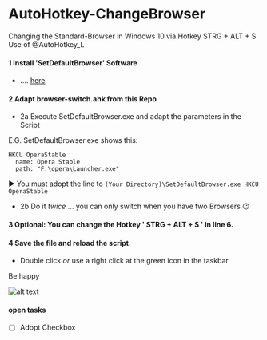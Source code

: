 # AutoHotkey-ChangeBrowser
Changing the Standard-Browser in Windows 10 via Hotkey STRG + ALT + S
Use of @AutoHotkey_L

#### 1 Install 'SetDefaultBrowser' Software

- .... [here](https://https://kolbi.cz/blog/2017/11/10/setdefaultbrowser-set-the-default-browser-per-user-on-windows-10-and-server-2016-build-1607)

#### 2 Adapt browser-switch.ahk from this Repo

- 2a Execute SetDefaultBrowser.exe and adapt the parameters in the Script

E.G. SetDefaultBrowser.exe shows this:
```
HKCU OperaStable
  name: Opera Stable
  path: "F:\opera\Launcher.exe"
```  
▶ You must adopt the line to  `(Your Directory)\SetDefaultBrowser.exe HKCU OperaStable`

- 2b Do it _twice_ ... you can only switch when you have two Browsers 😉

#### 3 Optional: You can change the Hotkey ' STRG + ALT + S ' in line 6.

#### 4 Save the file and reload the script.

- Double click _or_ use a right click at the green icon in the taskbar

Be happy 

![alt text](https://luftspiel.de/wp_ext/github-Browser-standard-switch.JPG?raw=true)

#### open tasks

- [ ] Adopt Checkbox
